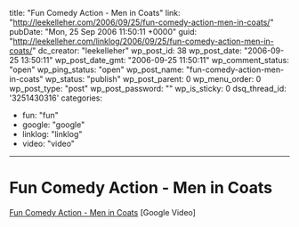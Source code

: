 title: "Fun Comedy Action - Men in Coats"
link: "http://leekelleher.com/2006/09/25/fun-comedy-action-men-in-coats/"
pubDate: "Mon, 25 Sep 2006 11:50:11 +0000"
guid: "http://leekelleher.com/linklog/2006/09/25/fun-comedy-action-men-in-coats/"
dc_creator: "leekelleher"
wp_post_id: 38
wp_post_date: "2006-09-25 13:50:11"
wp_post_date_gmt: "2006-09-25 11:50:11"
wp_comment_status: "open"
wp_ping_status: "open"
wp_post_name: "fun-comedy-action-men-in-coats"
wp_status: "publish"
wp_post_parent: 0
wp_menu_order: 0
wp_post_type: "post"
wp_post_password: ""
wp_is_sticky: 0
dsq_thread_id: '3251430316'
categories:
  - fun: "fun"
  - google: "google"
  - linklog: "linklog"
  - video: "video"

---

# Fun Comedy Action - Men in Coats

<a href="http://video.google.co.uk/videoplay?docid=7331004459878009446" >Fun Comedy Action - Men in Coats</a> [Google Video]